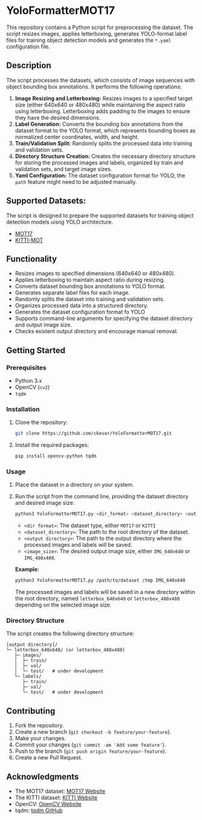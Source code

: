 # YoloFormatterMOT17

This repository contains a Python script for preprocessing the dataset. The script resizes images, applies letterboxing, generates YOLO-format label files for training object detection models and generates the `*.yaml` configuration file.

## Description

The script processes the datasets, which consists of image sequences with object bounding box annotations. It performs the following operations:

1.  **Image Resizing and Letterboxing:** Resizes images to a specified target size (either 640x640 or 480x480) while maintaining the aspect ratio using letterboxing. Letterboxing adds padding to the images to ensure they have the desired dimensions.
2.  **Label Generation:** Converts the bounding box annotations from the dataset format to the YOLO format, which represents bounding boxes as normalized center coordinates, width, and height.
3.  **Train/Validation Split:** Randomly splits the processed data into training and validation sets.
4.  **Directory Structure Creation:** Creates the necessary directory structure for storing the processed images and labels, organized by train and validation sets, and target image sizes.
5.  **Yaml Configuration:** The dataset configuration format for YOLO, the `path` feature might need to be adjusted manually.

## Supported Datasets:

The script is designed to prepare the supported datasets for training object detection models uisng YOLO architecture.

- [MOT17](https://motchallenge.net/data/MOT17/)
- [KITTI-MOT](https://www.cvlibs.net/datasets/kitti/eval_tracking.php)

## Functionality

* Resizes images to specified dimensions (640x640 or 480x480).
* Applies letterboxing to maintain aspect ratio during resizing.
* Converts dataset bounding box annotations to YOLO format.
* Generates separate label files for each image.
* Randomly splits the dataset into training and validation sets.
* Organizes processed data into a structured directory.
* Generates the dataset configuration format fo YOLO
* Supports command-line arguments for specifying the dataset directory and output image size.
* Checks existent output directory and encourage manual removal.

## Getting Started

### Prerequisites

* Python 3.x
* OpenCV (`cv2`)
* `tqdm`

### Installation

1.  Clone the repository:

    ```bash
    git clone https://github.com/ckevar/YoloFormatterMOT17.git
    ```

2.  Install the required packages:

    ```bash
    pip install opencv-python tqdm
    ```

### Usage

1.  Place the dataset in a directory on your system.

2.  Run the script from the command line, providing the dataset directory and desired image size:

    ```bash
    python3 YoloFormatterMOT17.py <dir_format> <dataset_directory> <output directory> <image_size>
    ```
    * `<dir format>`: The dataset type, either `MOT17` or `KITTI`
    * `<dataset_directory>`: The path to the root directory of the dataset.
    * `<output directory>`: The path to the output directory where the processed images and labels will be saved.
    * `<image_size>`: The desired output image size, either `IMG_640x640` or `IMG_480x480`.

    **Example:**

    ```bash
    python3 YoloFormatterMOT17.py /path/to/dataset /tmp IMG_640x640
    ```

    The processed images and labels will be saved in a new directory within the root directory, named `letterbox_640x640` or `letterbox_480x480` depending on the selected image size.

### Directory Structure

The script creates the following directory structure:
```
[output directory]/
└─ letterbox_640x640/ (or letterbox_480x480)
   ├─ images/
   │  ├─ train/
   │  ├─ val/
   │  └─ test/   # under development
   └─ labels/
      ├─ train/
      ├─ val/
      └─ test/   # under development
```

## Contributing

1.  Fork the repository.
2.  Create a new branch (`git checkout -b feature/your-feature`).
3.  Make your changes.
4.  Commit your changes (`git commit -am 'Add some feature'`).
5.  Push to the branch (`git push origin feature/your-feature`).
6.  Create a new Pull Request.

## Acknowledgments

* The MOT17 dataset: [MOT17 Website](https://motchallenge.net/data/MOT17/)
* The KITTI dataset: [KITTI Website](https://www.cvlibs.net/datasets/kitti/eval_tracking.php)
* OpenCV: [OpenCV Website](https://opencv.org/)
* tqdm: [tqdm GitHub](https://github.com/tqdm/tqdm)
